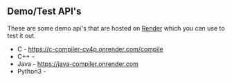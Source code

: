 ## Demo/Test API's

These are some demo api's that are hosted on [Render](https://render.com/) which you can use to test it out.
 
- C - https://c-compiler-cv4p.onrender.com/compile
- C++ - 
- Java - https://java-compiler.onrender.com
- Python3 - 